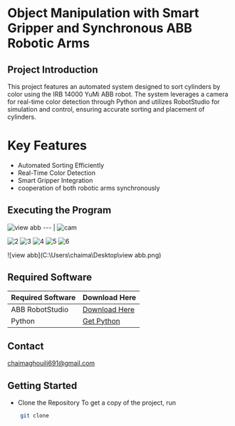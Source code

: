 # Object Manipulation with Smart Gripper and Synchronous ABB Robotic Arms
## Project Introduction
This project features an automated system designed to sort cylinders by color using the IRB 14000 YuMi ABB robot. The system leverages a camera for real-time color detection through Python and utilizes RobotStudio for simulation and control, ensuring accurate sorting and placement of cylinders.
# Key Features

 * Automated Sorting Efficiently 
* Real-Time Color Detection
* Smart Gripper Integration
* cooperation of both robotic arms synchronously
## Executing the Program


![view abb](https://github.com/user-attachments/assets/0fe62bc6-b508-4667-a043-3ef34c343177)
--- |
![cam](https://github.com/user-attachments/assets/5b830164-8f47-48f5-953f-32d696c220c7)

![2](https://github.com/user-attachments/assets/0b16ca49-a6c6-4f4c-811a-3e929c713eb9)
![3](https://github.com/user-attachments/assets/cba856bc-9f62-4b28-8c82-fa5ddc252868)
![4](https://github.com/user-attachments/assets/c118ff37-5a3c-47a5-bd54-78fcd45d48db)
![5](https://github.com/user-attachments/assets/bdb235b6-97bc-4482-80de-c8cbbeda3e17)
![6](https://github.com/user-attachments/assets/a5e25a29-2ddd-4b79-a1b5-f9bd03e6fd3d)

![view abb](C:\Users\chaima\Desktop\view abb.png)


## Required Software

| Required Software    | Download Here                                             |
|----------------------|------------------------------------------------------------|
| ABB RobotStudio      | [Download Here](https://new.abb.com/products/robotics/robotstudio/downloads) |
| Python               | [Get Python](https://www.python.org/downloads/)           |

## Contact 
chaimaghouili691@gmail.com

##  Getting Started   
* Clone the Repository
To get a copy of the project, run
```bash    
    git clone
